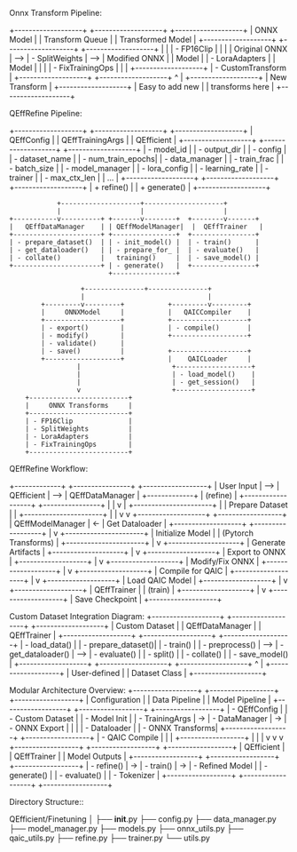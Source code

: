 Onnx Transform Pipeline:

+-------------------+     +-------------------+     +-------------------+
|   ONNX Model      |     |  Transform Queue  |     | Transformed Model |
+-------------------+     +-------------------+     +-------------------+
|                   |     | - FP16Clip        |     |                   |
|   Original ONNX   | --> | - SplitWeights    | --> |   Modified ONNX   |
|      Model        |     | - LoraAdapters    |     |      Model        |
|                   |     | - FixTrainingOps  |     |                   |
+-------------------+     | - CustomTransform |     +-------------------+
                          +-------------------+
                                    ^
                                    |
                          +-------------------+
                          |  New Transform    |
                          +-------------------+
                          | Easy to add new   |
                          | transforms here   |
                          +-------------------+


QEffRefine Pipeline:

+-------------------+     +-------------------+     +-------------------+
|    QEffConfig     |     | QEffTrainingArgs  |     |    QEfficient     |
+-------------------+     +-------------------+     +-------------------+
| - model_id        |     | - output_dir      |     | - config          |
| - dataset_name    |     | - num_train_epochs|     | - data_manager    |
| - train_frac      |     | - batch_size      |     | - model_manager   |
| - lora_config     |     | - learning_rate   |     | - trainer         |
| - max_ctx_len     |     | ...               |     +-------------------+
+-------------------+     +-------------------+     | + refine()        |
                                                    | + generate()      |
                                                    +-------------------+

                +--------------------+--------------------+  
                |                    |                    |  
    +-----------v----------+ +-------v--------+  +--------v-------+
    |   QEffDataManager    | | QEffModelManager|  |  QEffTrainer   |
    +----------------------+ +----------------+  +----------------+
    | - prepare_dataset()  | | - init_model() |  | - train()      |
    | - get_dataloader()   | | - prepare_for_ |  | - evaluate()   |
    | - collate()          |   training()     |  | - save_model() |
    +----------------------+ | - generate()   |  +----------------+
                             +----------------+
                                     
                      +---------------+---------------+
                      |                               |
            +---------v---------+           +---------v---------+
            |     ONNXModel     |           |   QAICCompiler    |
            +-------------------+           +-------------------+
            | - export()        |           | - compile()       |
            | - modify()        |           +-------------------+
            | - validate()      |
            | - save()          |           +-------------------+
            +-------------------+           |    QAICLoader     |
                     |                       +-------------------+
                     |                       | - load_model()    |
                     |                       | - get_session()   |
                     v                       +-------------------+
        +-------------------------+
        |     ONNX Transforms     |
        +-------------------------+
        | - FP16Clip              |
        | - SplitWeights          |
        | - LoraAdapters          |
        | - FixTrainingOps        |
        +-------------------------+


QEffRefine Workflow:

+-------------+     +----------------+     +------------------+
| User Input  | --> | QEfficient     | --> | QEffDataManager  |
+-------------+     | (refine)       |     +------------------+
                    +----------------+              |
                            |                       v
                            |            +----------------------+
                            |            | Prepare Dataset      |
                            |            +----------------------+
                            |                       |
                            v                       v
                  +-------------------+    +------------------+
                  | QEffModelManager  | <- | Get Dataloader   |
                  +-------------------+    +------------------+
                            |
                            v
                  +----------------------+
                  | Initialize Model     |
                  | (Pytorch Transforms) |
                  +----------------------+
                            |
                            v
                  +--------------------+
                  | Generate Artifacts |
                  +--------------------+
                            |
                            v
                  +-------------------+
                  | Export to ONNX    |
                  +-------------------+
                            |
                            v
                  +-------------------+
                  | Modify/Fix ONNX   |
                  +-------------------+
                            |
                            v
                  +-------------------+
                  | Compile for QAIC  |
                  +-------------------+
                            |
                            v
                  +-------------------+
                  | Load QAIC Model   |
                  +-------------------+
                            |
                            v
                  +-------------------+
                  | QEffTrainer       |
                  | (train)           |
                  +-------------------+
                            |
                            v
                  +-------------------+
                  | Save Checkpoint   |
                  +-------------------+


Custom Dataset Integration Diagram:
+-------------------+     +-------------------+     +-------------------+
|   Custom Dataset  |     | QEffDataManager   |     |    QEffTrainer    |
+-------------------+     +-------------------+     +-------------------+
| - load_data()     |     | - prepare_dataset()|    | - train()         |
| - preprocess()    | --> | - get_dataloader() | --> | - evaluate()     |
| - split()         |     | - collate()        |    | - save_model()    |
+-------------------+     +-------------------+     +-------------------+
        ^
        |
+-------------------+
| User-defined      |
| Dataset Class     |
+-------------------+


Modular Architecture Overview:
+------------------+    +------------------+    +------------------+
|  Configuration   |    |  Data Pipeline   |    | Model Pipeline   |
+------------------+    +------------------+    +------------------+
| - QEffConfig     |    | - Custom Dataset |    | - Model Init     |
| - TrainingArgs   | -> | - DataManager    | -> | - ONNX Export    |
|                  |    | - Dataloader     |    | - ONNX Transforms|
+------------------+    +------------------+    | - QAIC Compile   |
         |                       |              +------------------+
         |                       |                       |
         v                       v                       v
+------------------+    +------------------+    +------------------+
|   QEfficient     |    |   QEffTrainer    |    |  Model Outputs   |
+------------------+    +------------------+    +------------------+
| - refine()       | -> | - train()        | -> | - Refined Model  |
| - generate()     |    | - evaluate()     |    | - Tokenizer      |
+------------------+    +------------------+    +------------------+

Directory Structure::

QEfficient/Finetuning
│
├── __init__.py
├── config.py
├── data_manager.py
├── model_manager.py
├── models.py
├── onnx_utils.py
├── qaic_utils.py
├── refine.py
├── trainer.py
└── utils.py
